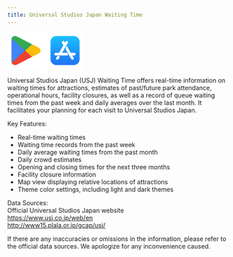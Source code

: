 ```yaml
---
title: Universal Studios Japan Waiting Time
---
```


[![google play](./img/google_play_logo.png)](https://play.google.com/store/apps/details?id=com.src.app.universalstudios.japanresort) [![app store](./img/apple_store_logo.png)](https://apps.apple.com/us/app/usj-waiting-time-unofficial/id6450736175)


Universal Studios Japan (USJ) Waiting Time offers real-time information on waiting times for attractions, estimates of past/future park attendance, operational hours, facility closures, as well as a record of queue waiting times from the past week and daily averages over the last month. It facilitates your planning for each visit to Universal Studios Japan.

Key Features:
* Real-time waiting times
* Waiting time records from the past week
* Daily average waiting times from the past month
* Daily crowd estimates
* Opening and closing times for the next three months
* Facility closure information
* Map view displaying relative locations of attractions
* Theme color settings, including light and dark themes

Data Sources:  
Official Universal Studios Japan website  
https://www.usj.co.jp/web/en  
http://www15.plala.or.jp/gcap/usj/

If there are any inaccuracies or omissions in the information, please refer to the official data sources. We apologize for any inconvenience caused.